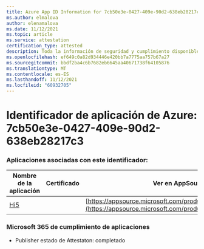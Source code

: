 ```yaml
---
title: Azure App ID Information for 7cb50e3e-0427-409e-90d2-638eb28217c3
ms.author: elmalova
author: elenamalova
ms.date: 11/12/2021
ms.topic: article
ms.service: attestation
certification_type: attested
description: Toda la información de seguridad y cumplimiento disponible para 7cb50e3e-0427-409e-90d2-638eb28217c3.
ms.openlocfilehash: ef649c0a82d934446e420bb7a7775aa757b67a27
ms.sourcegitcommit: bbdf2ba4c6b7682eb6645aa40671738f64105876
ms.translationtype: MT
ms.contentlocale: es-ES
ms.lasthandoff: 11/12/2021
ms.locfileid: "60932705"
---
```

# <a name="azure-app-id-7cb50e3e-0427-409e-90d2-638eb28217c3"></a>Identificador de aplicación de Azure: 7cb50e3e-0427-409e-90d2-638eb28217c3


### <a name="apps-associated-with-this-id"></a>Aplicaciones asociadas con este identificador:
| **Nombre de la aplicación** | **Certificado** | **Ver en AppSource** |
|--------------|---------------|-----------------------|
| [Hi5](https://docs.microsoft.com/microsoft-365-app-certification/forward/WA200001610) |  | [https://appsource.microsoft.com/product/office/WA200001610](https://appsource.microsoft.com/product/office/WA200001610) |

### <a name="microsoft-365-app-compliance-status"></a>Microsoft 365 de cumplimiento de aplicaciones
- Publisher estado de Attestaton: completado
